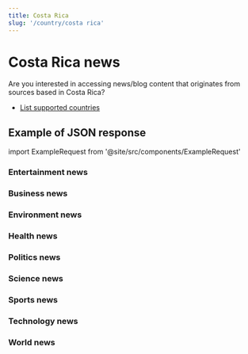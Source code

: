 ```yaml
---
title: Costa Rica
slug: '/country/costa rica'
---
```


# Costa Rica news

Are you interested in accessing news/blog content that originates from sources based in Costa Rica?

- [List supported countries](/articles/countries)

## Example of JSON response

import ExampleRequest from '@site/src/components/ExampleRequest'

### Entertainment news
<ExampleRequest url="https://apitube.io/v1/news/articles?limit=2&category=news/Arts_and_Entertainment&country=cr"></ExampleRequest>

### Business news
<ExampleRequest url="https://apitube.io/v1/news/articles?limit=2&category=news/Business&country=cr"></ExampleRequest>

### Environment news
<ExampleRequest url="https://apitube.io/v1/news/articles?limit=2&category=news/Environment&country=cr"></ExampleRequest>

### Health news
<ExampleRequest url="https://apitube.io/v1/news/articles?limit=2&category=news/Health&country=cr"></ExampleRequest>

### Politics news
<ExampleRequest url="https://apitube.io/v1/news/articles?limit=2&category=news/Politics&country=cr"></ExampleRequest>

### Science news
<ExampleRequest url="https://apitube.io/v1/news/articles?limit=2&category=news/Science&country=cr"></ExampleRequest>

### Sports news
<ExampleRequest url="https://apitube.io/v1/news/articles?limit=2&category=news/Sports&country=cr"></ExampleRequest>

### Technology news
<ExampleRequest url="https://apitube.io/v1/news/articles?limit=2&category=news/Technology&country=cr"></ExampleRequest>

### World news
<ExampleRequest url="https://apitube.io/v1/news/articles?limit=2&category=news/World&country=cr"></ExampleRequest>
